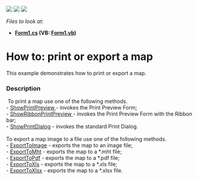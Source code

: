 <!-- default badges list -->
![](https://img.shields.io/endpoint?url=https://codecentral.devexpress.com/api/v1/VersionRange/128576748/14.2.3%2B)
[![](https://img.shields.io/badge/Open_in_DevExpress_Support_Center-FF7200?style=flat-square&logo=DevExpress&logoColor=white)](https://supportcenter.devexpress.com/ticket/details/T185956)
[![](https://img.shields.io/badge/📖_How_to_use_DevExpress_Examples-e9f6fc?style=flat-square)](https://docs.devexpress.com/GeneralInformation/403183)
<!-- default badges end -->
<!-- default file list -->
*Files to look at*:

* **[Form1.cs](./CS/MapControl_PrintingExporting/Form1.cs) (VB: [Form1.vb](./VB/MapControl_PrintingExporting/Form1.vb))**
<!-- default file list end -->
# How to: print or export a map


This example demonstrates how to print or export a map.


<h3>Description</h3>

<p>&nbsp;To print a map use one of the following methods.<br />- <a href="https://documentation.devexpress.dev/#WindowsForms/DevExpressXtraMapMapControl_ShowPrintPreviewtopic">ShowPrintPreview </a>- invokes the Print Preview Form;<br />-&nbsp;<a href="https://documentation.devexpress.dev/#WindowsForms/DevExpressXtraMapMapControl_ShowRibbonPrintPreviewtopic">ShowRibbonPrintPreview </a>- invokes the Print Preview Form with the Ribbon bar;<br />-&nbsp;<a href="https://documentation.devexpress.dev/#WindowsForms/DevExpressXtraMapMapControl_ShowPrintDialogtopic">ShowPrintDialog</a> - invokes the standard Print Dialog.<br /><br />To export a map image to a file use one of the following methods.<br />- <a href="https://documentation.devexpress.dev//#WindowsForms/DevExpressXtraMapMapControl_ExportToImagetopic">ExportToImage</a>&nbsp;- exports the map to an image file;<br />- <a href="https://documentation.devexpress.dev/#WindowsForms/DevExpressXtraMapMapControl_ExportToMhttopic">ExportToMht</a>&nbsp;- exports the map to a&nbsp;*.mht&nbsp;file;<br />- <a href="https://documentation.devexpress.dev/#WindowsForms/DevExpressXtraMapMapControl_ExportToPdftopic">ExportToPdf</a>&nbsp;- exports the map to a *.pdf file;<br />- <a href="https://documentation.devexpress.dev/#WindowsForms/DevExpressXtraMapMapControl_ExportToXlstopic">ExportToXls</a>&nbsp;- exports the map to a *.xls file;<br />- <a href="https://documentation.devexpress.dev/#WindowsForms/DevExpressXtraMapMapControl_ExportToXlsxtopic">ExportToXlsx</a>&nbsp;- exports the map to a *.xlsx&nbsp;file.</p>

<br/>


